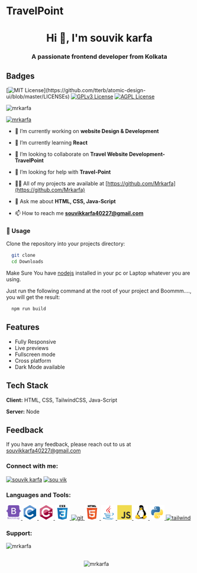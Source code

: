 # TravelPoint

<h1 align="center">Hi 👋, I'm souvik karfa</h1>
<h3 align="center">A passionate frontend developer from Kolkata</h3>


## Badges
[![MIT License](https://img.shields.io/apm/l/atomic-design-ui.svg?)](https://github.com/tterb/atomic-design-ui/blob/master/LICENSEs)
[![GPLv3 License](https://img.shields.io/badge/License-GPL%20v3-yellow.svg)](https://opensource.org/licenses/)
[![AGPL License](https://img.shields.io/badge/license-AGPL-blue.svg)](http://www.gnu.org/licenses/agpl-3.0)
<p align="left"> <img src="https://komarev.com/ghpvc/?username=mrkarfa&label=Profile%20views&color=0e75b6&style=flat" alt="mrkarfa" /> </p>

<p align="left"> <a href="https://github.com/ryo-ma/github-profile-trophy"><img src="https://github-profile-trophy.vercel.app/?username=mrkarfa" alt="mrkarfa" /></a> </p>

- 🔭 I’m currently working on **website Design & Development**

- 🌱 I’m currently learning **React**

- 👯 I’m looking to collaborate on **Travel Website Development-TravelPoint**

- 🤝 I’m looking for help with **Travel-Point**

- 👨‍💻 All of my projects are available at [https://github.com/Mrkarfa](https://github.com/Mrkarfa)

- 💬 Ask me about **HTML, CSS, Java-Script**

- 📫 How to reach me **souvikkarfa40227@gmail.com**

<h3 align="left">🚀 Usage</h3>
<p align="left">
  Clone the repository into your projects directory:
 </p>

```bash
  git clone 
  cd Downloads
```
    
<p align="left">
  Make Sure You have <a href="https://nodejs.org/en/" target="blank">nodejs</a> installed in your pc or Laptop whatever you are using.</p>
  <p align="left">
  Just run the following command at the root of your project and Boommm...., you will get the result:
  </p>
  
```bash
  npm run build
```
 
## Features

- Fully Responsive
- Live previews
- Fullscreen mode
- Cross platform
- Dark Mode available
 
 ## Tech Stack

**Client:** HTML, CSS, TailwindCSS, Java-Script

**Server:** Node
 
## Feedback

If you have any feedback, please reach out to us at souvikkarfa40227@gmail.com
 
<h3 align="left">Connect with me:</h3>
<p align="left">
<a href="https://linkedin.com/in/souvik karfa" target="blank"><img align="center" src="https://raw.githubusercontent.com/rahuldkjain/github-profile-readme-generator/master/src/images/icons/Social/linked-in-alt.svg" alt="souvik karfa" height="30" width="40" /></a>
<a href="https://fb.com/sou vik" target="blank"><img align="center" src="https://raw.githubusercontent.com/rahuldkjain/github-profile-readme-generator/master/src/images/icons/Social/facebook.svg" alt="sou vik" height="30" width="40" /></a>
</p>

<h3 align="left">Languages and Tools:</h3>
<p align="left"> <a href="https://getbootstrap.com" target="_blank" rel="noreferrer"> <img src="https://raw.githubusercontent.com/devicons/devicon/master/icons/bootstrap/bootstrap-plain-wordmark.svg" alt="bootstrap" width="40" height="40"/> </a> <a href="https://www.cprogramming.com/" target="_blank" rel="noreferrer"> <img src="https://raw.githubusercontent.com/devicons/devicon/master/icons/c/c-original.svg" alt="c" width="40" height="40"/> </a> <a href="https://www.w3schools.com/cpp/" target="_blank" rel="noreferrer"> <img src="https://raw.githubusercontent.com/devicons/devicon/master/icons/cplusplus/cplusplus-original.svg" alt="cplusplus" width="40" height="40"/> </a> <a href="https://www.w3schools.com/css/" target="_blank" rel="noreferrer"> <img src="https://raw.githubusercontent.com/devicons/devicon/master/icons/css3/css3-original-wordmark.svg" alt="css3" width="40" height="40"/> </a> <a href="https://git-scm.com/" target="_blank" rel="noreferrer"> <img src="https://www.vectorlogo.zone/logos/git-scm/git-scm-icon.svg" alt="git" width="40" height="40"/> </a> <a href="https://www.w3.org/html/" target="_blank" rel="noreferrer"> <img src="https://raw.githubusercontent.com/devicons/devicon/master/icons/html5/html5-original-wordmark.svg" alt="html5" width="40" height="40"/> </a> <a href="https://www.java.com" target="_blank" rel="noreferrer"> <img src="https://raw.githubusercontent.com/devicons/devicon/master/icons/java/java-original.svg" alt="java" width="40" height="40"/> </a> <a href="https://developer.mozilla.org/en-US/docs/Web/JavaScript" target="_blank" rel="noreferrer"> <img src="https://raw.githubusercontent.com/devicons/devicon/master/icons/javascript/javascript-original.svg" alt="javascript" width="40" height="40"/> </a> <a href="https://www.linux.org/" target="_blank" rel="noreferrer"> <img src="https://raw.githubusercontent.com/devicons/devicon/master/icons/linux/linux-original.svg" alt="linux" width="40" height="40"/> </a> <a href="https://www.python.org" target="_blank" rel="noreferrer"> <img src="https://raw.githubusercontent.com/devicons/devicon/master/icons/python/python-original.svg" alt="python" width="40" height="40"/> </a> <a href="https://tailwindcss.com/" target="_blank" rel="noreferrer"> <img src="https://www.vectorlogo.zone/logos/tailwindcss/tailwindcss-icon.svg" alt="tailwind" width="40" height="40"/> </a> </p>

<h3 align="left">Support:</h3>
<p><a href="https://www.buymeacoffee.com/mrkarfa"> <img align="left" src="https://cdn.buymeacoffee.com/buttons/v2/default-yellow.png" height="50" width="210" alt="mrkarfa" /></a></p><br><br>

<p><img align="left" src="https://github-readme-stats.vercel.app/api/top-langs?username=mrkarfa&show_icons=true&locale=en&layout=compact" alt="mrkarfa" /></p>
